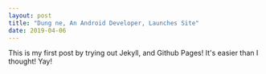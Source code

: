 ```yaml
---
layout: post
title: "Dung ne, An Android Developer, Launches Site"
date: 2019-04-06
---
```


This is my first post by trying out Jekyll, and Github Pages! It's easier than I thought! Yay!
